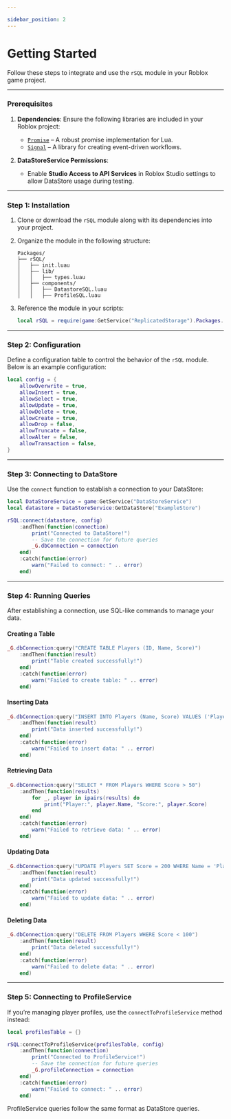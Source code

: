 ```yaml
---

sidebar_position: 2
---
```


# Getting Started

Follow these steps to integrate and use the `rSQL` module in your Roblox game project.

---

### Prerequisites

1. **Dependencies**:
   Ensure the following libraries are included in your Roblox project:
   - [`Promise`](https://github.com/evaera/roblox-lua-promise) – A robust promise implementation for Lua.
   - [`Signal`](https://github.com/evaera/roblox-lua-signal) – A library for creating event-driven workflows.

2. **DataStoreService Permissions**:
   - Enable **Studio Access to API Services** in Roblox Studio settings to allow DataStore usage during testing.

---

### Step 1: Installation

1. Clone or download the `rSQL` module along with its dependencies into your project.
2. Organize the module in the following structure:
   ```
   Packages/
   ├── rSQL/
   │   ├── init.luau
   │   ├── lib/
   │   │   ├── types.luau
   │   ├── components/
   │   │   ├── DatastoreSQL.luau
   │   │   ├── ProfileSQL.luau
   ```

3. Reference the module in your scripts:
   ```lua
   local rSQL = require(game:GetService("ReplicatedStorage").Packages.rSQL)
   ```

---

### Step 2: Configuration

Define a configuration table to control the behavior of the `rSQL` module. Below is an example configuration:

```lua
local config = {
    allowOverwrite = true,
    allowInsert = true,
    allowSelect = true,
    allowUpdate = true,
    allowDelete = true,
    allowCreate = true,
    allowDrop = false,
    allowTruncate = false,
    allowAlter = false,
    allowTransaction = false,
}
```

---

### Step 3: Connecting to DataStore

Use the `connect` function to establish a connection to your DataStore:

```lua
local DataStoreService = game:GetService("DataStoreService")
local datastore = DataStoreService:GetDataStore("ExampleStore")

rSQL:connect(datastore, config)
    :andThen(function(connection)
        print("Connected to DataStore!")
        -- Save the connection for future queries
        _G.dbConnection = connection
    end)
    :catch(function(error)
        warn("Failed to connect: " .. error)
    end)
```

---

### Step 4: Running Queries

After establishing a connection, use SQL-like commands to manage your data.

#### Creating a Table
```lua
_G.dbConnection:query("CREATE TABLE Players (ID, Name, Score)")
    :andThen(function(result)
        print("Table created successfully!")
    end)
    :catch(function(error)
        warn("Failed to create table: " .. error)
    end)
```

#### Inserting Data
```lua
_G.dbConnection:query("INSERT INTO Players (Name, Score) VALUES ('Player1', 100)")
    :andThen(function(result)
        print("Data inserted successfully!")
    end)
    :catch(function(error)
        warn("Failed to insert data: " .. error)
    end)
```

#### Retrieving Data
```lua
_G.dbConnection:query("SELECT * FROM Players WHERE Score > 50")
    :andThen(function(results)
        for _, player in ipairs(results) do
            print("Player:", player.Name, "Score:", player.Score)
        end
    end)
    :catch(function(error)
        warn("Failed to retrieve data: " .. error)
    end)
```

#### Updating Data
```lua
_G.dbConnection:query("UPDATE Players SET Score = 200 WHERE Name = 'Player1'")
    :andThen(function(result)
        print("Data updated successfully!")
    end)
    :catch(function(error)
        warn("Failed to update data: " .. error)
    end)
```

#### Deleting Data
```lua
_G.dbConnection:query("DELETE FROM Players WHERE Score < 100")
    :andThen(function(result)
        print("Data deleted successfully!")
    end)
    :catch(function(error)
        warn("Failed to delete data: " .. error)
    end)
```

---

### Step 5: Connecting to ProfileService

If you’re managing player profiles, use the `connectToProfileService` method instead:

```lua
local profilesTable = {}

rSQL:connectToProfileService(profilesTable, config)
    :andThen(function(connection)
        print("Connected to ProfileService!")
        -- Save the connection for future queries
        _G.profileConnection = connection
    end)
    :catch(function(error)
        warn("Failed to connect: " .. error)
    end)
```

ProfileService queries follow the same format as DataStore queries.